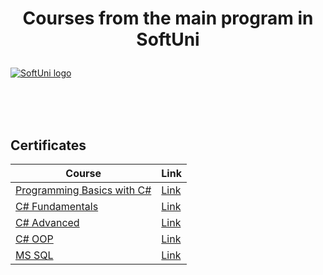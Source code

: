 # <p align="center"> Courses from the main program in SoftUni <p>

<a href="https://softuni.bg/trainings/courses" rel="Courses">  ![SoftUni logo][logo] <a/>

[logo]: http://innovationstarterbox.bg/wp-content/uploads/2016/05/Softuni_logo_trasparent.png "Logo Title Text 2"

<br/>
<br/>
<br/>

<h2> Certificates </h2>

|**Course**|**Link**| 
|---|---|
|<a href="https://softuni.bg/trainings/3038/programming-basics-with-c-sharp-july-2020" > Programming Basics with C# </a> | <a href="https://softuni.bg/certificates/details/88222/47b6a368"> Link</a> |
|<a href="https://softuni.bg/trainings/3135/csharp-fundamentals-september-2020"> C# Fundamentals  </a>| <a href="https://softuni.bg/certificates/details/96442/56ed7015"> Link</a> |
|<a href="https://softuni.bg/trainings/3210/csharp-advanced-january-2021"> C# Advanced  </a>| <a href="https://softuni.bg/certificates/details/98123/6f08959f"> Link</a> |
|<a href="https://softuni.bg/trainings/3214/csharp-oop-february-2021"> C# OOP  </a>| <a href="https://softuni.bg/certificates/details/104263/ef7cc8e3"> Link</a> |
|<a href="https://softuni.bg/trainings/3531/ms-sql-september-2021/internal"> MS SQL  </a>| <a href="https://softuni.bg/certificates/details/114050/dddc1aeb"> Link</a> |

